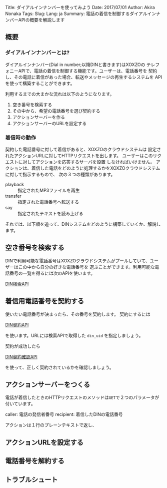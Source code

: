 Title: ダイアルインナンバーを使ってみよう
Date: 2017/07/01
Author: Akira Nonaka
Tags: 
Slug: 
Lang: ja
Summary: 電話の着信を制御するダイアルインナンバーAPIの概要を解説します

## 概要

### ダイアルインナンバーとは?

ダイアルインナンバー(Dial in number;以降DINと書きます)はXOXZOの
テレフォニーAPIで、電話の着信を制御する機能です。ユーザーは、電話番号を
契約し、その電話に着信があった場合、転送やメッセージの再生するシステムを
APIを使って構築することができます。

利用するまでの大まかな流れは以下のようになります。

1. 空き番号を検索する
1. その中から、希望の電話番号を選び契約する
1. アクションサーバーを作る
1. アクションサーバーのURLを設定する

### 着信時の動作
 
契約した電話番号に対して着信があると、XOXZOのクラウドシステムは
設定されたアクションURLに対してHTTPリクエストを出します。
ユーザーはこのリクエストに対してアクションを応答するサーバを設置
しなければいけません。
アクションは、着信した電話をどのように処理するかをXOXZOクラウドシステムに対して指示するもので、
次の３つの種類があります。

<dl>
    <dt>playback
    <dd>指定されたMP3ファイルを再生
    <dt>transfer
    <dd>指定された電話番号へ転送する
    <dt>say
    <dd>指定されたテキストを読み上げる
</dl>

それでは、以下順を追って、DINシステムをどのように構築していくか、解説します。

## 空き番号を検索する

DINで利用可能な電話番号はXOXZOクラウドシステムがプールしていて、ユーザーはこの中から自分の好きな電話番号を
選ぶことができます。利用可能な電話番号の一覧を得るには次のAPIを使います。

[DIN検索API](http://docs.xoxzo.com/ja/din.html#finding-a-dial-in-number-via-api)

## 着信用電話番号を契約する

使いたい電話番号が決まったら、その番号を契約します。
契約にするには

[DIN契約API](http://docs.xoxzo.com/ja/din.html#subscribing-to-a-dial-in-number-via-api)

を使います。URLには検索APIで取得した `din_uid` を指定しましょう。

契約が成功したら

[DIN契約確認API](http://docs.xoxzo.com/ja/din.html#getting-the-list-of-subscribed-dial-in-numbers-via-api)

を使って、正しく契約されているかを確認しましょう。

## アクションサーバーをつくる

電話が着信したときのHTTPリクエストのメソッドは`GET`で２つのパラメータが付いています。

caller: 電話の発信者番号
recipient: 着信したDINの電話番号

アクションは１行のプレーンテキストで返し、

## アクションURLを設定する

## 電話番号を解約する

## トラブルシュート
